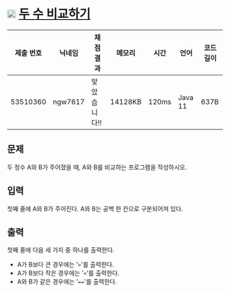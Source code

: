 # <img width="20px"  src="https://d2gd6pc034wcta.cloudfront.net/tier/1.svg" class="solvedac-tier"> [두 수 비교하기](https://www.acmicpc.net/problem/1330) 

| 제출 번호 | 닉네임 | 채점 결과 | 메모리 | 시간 | 언어 | 코드 길이 |
|---|---|---|---|---|---|---|
|53510360|ngw7617|맞았습니다!! |14128KB|120ms|Java 11|637B|

## 문제
<p>두 정수 A와 B가 주어졌을 때, A와 B를 비교하는 프로그램을 작성하시오.</p>

## 입력
<p>첫째 줄에 A와 B가 주어진다. A와 B는 공백 한 칸으로 구분되어져 있다.</p>

## 출력
<p>첫째 줄에 다음 세 가지 중 하나를 출력한다.</p>

<ul>
	<li>A가 B보다 큰 경우에는 '<code>></code>'를 출력한다.</li>
	<li>A가 B보다 작은 경우에는 '<code><</code>'를 출력한다.</li>
	<li>A와 B가 같은 경우에는 '<code>==</code>'를 출력한다.</li>
</ul>

